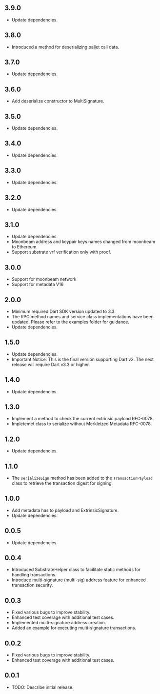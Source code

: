 ## 3.9.0

- Update dependencies.

## 3.8.0

- Introduced a method for deserializing pallet call data.

## 3.7.0

- Update dependencies.

## 3.6.0

- Add deserialize constructor to MultiSignature.

## 3.5.0

- Update dependencies.

## 3.4.0

- Update dependencies.

## 3.3.0

- Update dependencies.

## 3.2.0

- Update dependencies.

## 3.1.0

- Update dependencies.
- Moonbeam address and keypair keys names changed from moonbeam to Ethereum.
- Support substrate vrf verification only with proof.

## 3.0.0

- Support for moonbeam network
- Support for metadata V16

## 2.0.0

- Minimum required Dart SDK version updated to 3.3.
- The RPC method names and service class implementations have been updated. Please refer to the examples folder for guidance.
- Update dependencies.

## 1.5.0 
- Update dependencies.
- Important Notice: This is the final version supporting Dart v2. The next release will require Dart v3.3 or higher.

## 1.4.0

- Update dependencies.

## 1.3.0

- Implement a method to check the current extrinsic payload RFC-0078.
- Impletemet class to serialize without Merkleized Metadata RFC-0078.

## 1.2.0

- Update dependencies.

## 1.1.0

- The `serializeSign` method has been added to the `TransactionPayload` class to retrieve the transaction digest for signing.

## 1.0.0

- Add metadata has to payload and ExtrinsicSignature.
- Update dependencies.


## 0.0.5

- Update dependencies.

## 0.0.4

- Introduced SubstrateHelper class to facilitate static methods for handling transactions.
- Introduce multi-signature (multi-sig) address feature for enhanced transaction security.

## 0.0.3

- Fixed various bugs to improve stability.
- Enhanced test coverage with additional test cases.
- Implemented multi-signature address creation.
- Added an example for executing multi-signature transactions.

## 0.0.2

- Fixed various bugs to improve stability.
- Enhanced test coverage with additional test cases.

## 0.0.1

- TODO: Describe initial release.
